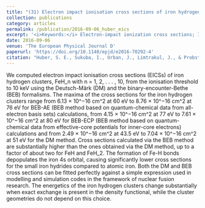 ```yaml
---
title: "(31) Electron impact ionisation cross sections of iron hydrogen clusters"
collection: publications
category: articles
permalink: /publication/2016-09-06_huber_eics
excerpt: '<i>Keywords:</i> Electron-impact ionization cross sections; Iron hydrogen clusters; Nuclear fusion; Plasma-edge processes; Deutsch-Märk method; Binary-encounter-Bethe method'
date: 2016-09-06
venue: 'The European Physical Journal D'
paperurl: 'https://doi.org/10.1140/epjd/e2016-70292-4'
citation: "Huber, S. E., Sukuba, I., Urban, J., Limtrakul, J., & Probst, M. (2016). Electron impact ionisation cross sections of iron hydrogen clusters. <i>The European Physical Journal D, 70</i>, 182."
---
```


We computed electron impact ionisation cross sections (EICSs) of iron hydrogen clusters, FeH_n with n = 1, 2, . . . , 10, from the ionisation threshold to 10 keV using the Deutsch-Märk (DM) and the binary-encounter-Bethe (BEB) formalisms. The maxima of the cross sections for the iron hydrogen clusters range from 6.13 × 10^−16 cm^2 at 60 eV to 8.76 × 10^−16 cm^2 at 76 eV for BEB-AE (BEB method based on quantum-chemical data from all-electron basis sets) calculations, from 4.15 × 10^−16 cm^2 at 77 eV to 7.61 × 10^−16 cm^2 at 80 eV for BEB-ECP (BEB method based on quantum-chemical data from effective-core potentials for inner-core electrons) calculations and from 2.49 × 10^−16 cm^2 at 43.5 eV to 7.04 × 10^−16 cm^2 at 51 eV for the DM method. Cross sections calculated via the BEB method are substantially higher than the ones obtained via the DM method, up to a factor of about two for FeH and FeH_2. The formation of Fe-H bonds depopulates the iron 4s orbital, causing significantly lower cross sections for the small iron hydrides compared to atomic iron. Both the DM and BEB cross sections can be fitted perfectly against a simple expression used in modelling and simulation codes in the framework of nuclear fusion research. The energetics of the iron hydrogen clusters change substantially when exact exchange is present in the density functional, while the cluster geometries do not depend on this choice.